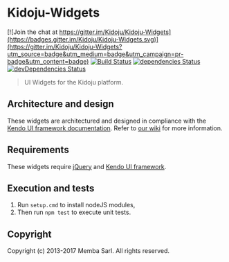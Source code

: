 # Kidoju-Widgets

[![Join the chat at https://gitter.im/Kidoju/Kidoju-Widgets](https://badges.gitter.im/Kidoju/Kidoju-Widgets.svg)](https://gitter.im/Kidoju/Kidoju-Widgets?utm_source=badge&utm_medium=badge&utm_campaign=pr-badge&utm_content=badge)
[![Build Status](https://travis-ci.org/kidoju/Kidoju-Widgets.svg?branch=master)](https://travis-ci.org/kidoju/Kidoju-Widgets)
[![dependencies Status](https://david-dm.org/kidoju/Kidoju-Widgets/status.svg)](https://david-dm.org/kidoju/Kidoju-Widgets)
[![devDependencies Status](https://david-dm.org/kidoju/Kidoju-Widgets/dev-status.svg)](https://david-dm.org/kidoju/Kidoju-Widgets?type=dev)


> UI Widgets for the Kidoju platform.

## Architecture and design

These widgets are architectured and designed in compliance with the [Kendo UI framework documentation](http://docs.telerik.com/kendo-ui/howto/create-custom-kendo-widget).
Refer to [our wiki](https://github.com/kidoju/Kidoju-Widgets/wiki) for more information.

## Requirements

These widgets require [jQuery](http://jquery.com/) and [Kendo UI framework](http://www.telerik.com/kendo-ui).

## Execution and tests

1. Run ```setup.cmd``` to install nodeJS modules,
2. Then run ```npm test``` to execute unit tests.

## Copyright

Copyright (c) 2013-2017 Memba Sarl. All rights reserved.
